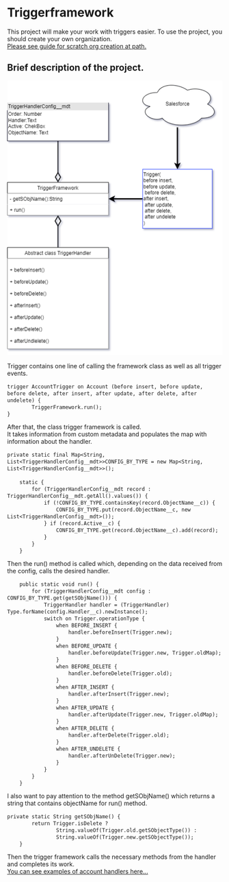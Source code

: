 # Triggerframework
This project will make your work with triggers easier.
To use the project, you should create your own organization.</br>
[Please see guide for scratch org creation at path.](https://github.com/maxprogood/TriggerFramework/blob/master/FrameWork/Create%20Scrch%20Org.md)</br>
## Brief description of the project.
![Trigger Framework](FrameWork/UML/UML-TriggerFramework.png)


Trigger contains one line of calling the framework class as well as all  trigger events.
~~~
trigger AccountTrigger on Account (before insert, before update, before delete, after insert, after update, after delete, after undelete) {
        TriggerFramework.run();
}
~~~
After that, the class trigger framework is called.</br>
It takes information from custom metadata and populates the map with information about the handler.
~~~
private static final Map<String, List<TriggerHandlerConfig__mdt>>CONFIG_BY_TYPE = new Map<String, List<TriggerHandlerConfig__mdt>>();

    static {
        for (TriggerHandlerConfig__mdt record : TriggerHandlerConfig__mdt.getAll().values()) {
            if (!CONFIG_BY_TYPE.containsKey(record.ObjectName__c)) {
                CONFIG_BY_TYPE.put(record.ObjectName__c, new List<TriggerHandlerConfig__mdt>());
            } if (record.Active__c) {
                CONFIG_BY_TYPE.get(record.ObjectName__c).add(record);
            }
        }
    }
~~~
Then the run() method is called which, depending on the data received from the config, calls the desired handler.
~~~
    public static void run() {
        for (TriggerHandlerConfig__mdt config : CONFIG_BY_TYPE.get(getSObjName())) {
            TriggerHandler handler = (TriggerHandler) Type.forName(config.Handler__c).newInstance();
            switch on Trigger.operationType {
                when BEFORE_INSERT {
                    handler.beforeInsert(Trigger.new);
                }
                when BEFORE_UPDATE {
                    handler.beforeUpdate(Trigger.new, Trigger.oldMap);
                }
                when BEFORE_DELETE {
                    handler.beforeDelete(Trigger.old);
                }
                when AFTER_INSERT {
                    handler.afterInsert(Trigger.new);
                }
                when AFTER_UPDATE {
                    handler.afterUpdate(Trigger.new, Trigger.oldMap);
                }
                when AFTER_DELETE {
                    handler.afterDelete(Trigger.old);
                }
                when AFTER_UNDELETE {
                    handler.afterUnDelete(Trigger.new);
                }
            }
        }
    }
~~~
I also want to pay attention to the method getSObjName() which returns a string that contains objectName for run() method.
~~~
private static String getSObjName() {
        return Trigger.isDelete ?
                String.valueOf(Trigger.old.getSObjectType()) :
                String.valueOf(Trigger.new.getSObjectType());
    }
~~~
Then the trigger framework calls the necessary methods from the handler and completes its work.<br/>
[You can see examples of account handlers here...](https://github.com/maxprogood/TriggerFramework/blob/master/FrameWork/force-app/main/default/classes/AccountTriggerHandler.cls)
